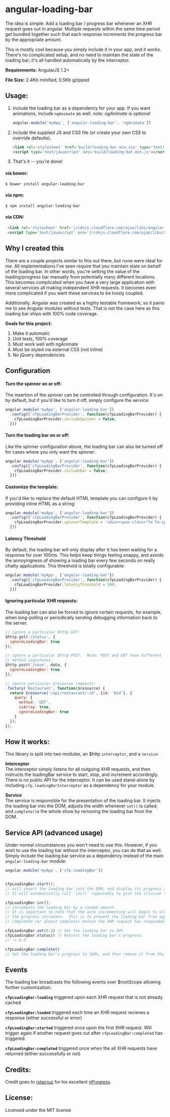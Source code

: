 angular-loading-bar
===================

The idea is simple: Add a loading bar / progress bar whenever an XHR request goes out in angular. Multiple requests
within the same time period get bundled together such that each response increments the progress bar by the appropriate
amount.

This is mostly cool because you simply include it in your app, and it works. There's no complicated setup, and no need
to maintain the state of the loading bar; it's all handled automatically by the interceptor.

**Requirements:** AngularJS 1.2+

**File Size:** 2.4Kb minified, 0.5Kb gzipped

## Usage:

1. include the loading bar as a dependency for your app. If you want animations, include `ngAnimate` as well. *note:
   ngAnimate is optional*

    ```js
    angular.module('myApp', ['angular-loading-bar', 'ngAnimate'])
    ```

2. include the supplied JS and CSS file (or create your own CSS to override defaults).

    ```html
    <link rel='stylesheet' href='build/loading-bar.min.css' type='text/css' media='all' />
    <script type='text/javascript' src='build/loading-bar.min.js'></script>
    ```

3. That's it -- you're done!

#### via bower:

```
$ bower install angular-loading-bar
```

#### via npm:

```
$ npm install angular-loading-bar
```

#### via CDN:

```html
 <link rel='stylesheet' href='//cdnjs.cloudflare.com/ajax/libs/angular-loading-bar/0.7.1/loading-bar.min.css' type='text/css' media='all' />
 <script type='text/javascript' src='//cdnjs.cloudflare.com/ajax/libs/angular-loading-bar/0.7.1/loading-bar.min.js'></script>
```

## Why I created this

There are a couple projects similar to this out there, but none were ideal for me. All implementations I've seen require
that you maintain state on behalf of the loading bar. In other words, you're setting the value of the loading/progress
bar manually from potentially many different locations. This becomes complicated when you have a very large application
with several services all making independent XHR requests. It becomes even more complicated if you want these services
to be loosly coupled.

Additionally, Angular was created as a highly testable framework, so it pains me to see Angular modules without tests.
That is not the case here as this loading bar ships with 100% code coverage.

**Goals for this project:**

1. Make it automatic
2. Unit tests, 100% coverage
3. Must work well with ngAnimate
4. Must be styled via external CSS (not inline)
5. No jQuery dependencies

## Configuration

#### Turn the spinner on or off:

The insertion of the spinner can be controlled through configuration. It's on by default, but if you'd like to turn it
off, simply configure the service:

```js
angular.module('myApp', ['angular-loading-bar'])
  .config(['cfpLoadingBarProvider', function(cfpLoadingBarProvider) {
    cfpLoadingBarProvider.includeSpinner = false;
  }])
```

#### Turn the loading bar on or off:

Like the spinner configuration above, the loading bar can also be turned off for cases where you only want the spinner:

```js
angular.module('myApp', ['angular-loading-bar'])
  .config(['cfpLoadingBarProvider', function(cfpLoadingBarProvider) {
    cfpLoadingBarProvider.includeBar = false;
  }])
```

#### Customize the template:

If you'd like to replace the default HTML template you can configure it by providing inline HTML as a string:

```js
angular.module('myApp', ['angular-loading-bar'])
  .config(['cfpLoadingBarProvider', function(cfpLoadingBarProvider) {
    cfpLoadingBarProvider.spinnerTemplate = '<div><span class="fa fa-spinner">Loading...</div>';
  }])
```

#### Latency Threshold

By default, the loading bar will only display after it has been waiting for a response for over 100ms. This helps keep
things feeling snappy, and avoids the annoyingness of showing a loading bar every few seconds on really chatty
applications. This threshold is totally configurable:

```js
angular.module('myApp', ['angular-loading-bar'])
  .config(['cfpLoadingBarProvider', function(cfpLoadingBarProvider) {
    cfpLoadingBarProvider.latencyThreshold = 500;
  }])
```

#### Ignoring particular XHR requests:

The loading bar can also be forced to ignore certain requests, for example, when long-polling or periodically sending
debugging information back to the server.

```js
// ignore a particular $http GET:
$http.get('/status', {
  ignoreLoadingBar: true
});

// ignore a particular $http POST.  Note: POST and GET have different
// method signatures:
$http.post('/save', data, {
  ignoreLoadingBar: true
});

```

```js
// ignore particular $resource requests:
.factory('Restaurant', function($resource) {
  return $resource('/api/restaurant/:id', {id: '@id'}, {
    query: {
      method: 'GET',
      isArray: true,
      ignoreLoadingBar: true
    }
  });
});

```

## How it works:

This library is split into two modules, an $http `interceptor`, and a `service`:

**Interceptor**  
The interceptor simply listens for all outgoing XHR requests, and then instructs the loadingBar service to start, stop,
and increment accordingly. There is no public API for the interceptor. It can be used stand-alone by
including `cfp.loadingBarInterceptor` as a dependency for your module.

**Service**  
The service is responsible for the presentation of the loading bar. It injects the loading bar into the DOM, adjusts the
width whenever `set()` is called, and `complete()`s the whole show by removing the loading bar from the DOM.

## Service API (advanced usage)

Under normal circumstances you won't need to use this. However, if you wish to use the loading bar without the
interceptor, you can do that as well. Simply include the loading bar service as a dependency instead of the
main `angular-loading-bar` module:

```js
angular.module('myApp', ['cfp.loadingBar'])
```

```js

cfpLoadingBar.start();
// will insert the loading bar into the DOM, and display its progress at 1%.
// It will automatically call `inc()` repeatedly to give the illusion that the page load is progressing.

cfpLoadingBar.inc();
// increments the loading bar by a random amount.
// It is important to note that the auto incrementing will begin to slow down as
// the progress increases.  This is to prevent the loading bar from appearing
// completed (or almost complete) before the XHR request has responded. 

cfpLoadingBar.set(0.3) // Set the loading bar to 30%
cfpLoadingBar.status() // Returns the loading bar's progress.
// -> 0.3

cfpLoadingBar.complete()
// Set the loading bar's progress to 100%, and then remove it from the DOM.

```

## Events

The loading bar broadcasts the following events over $rootScope allowing further customization:

**`cfpLoadingBar:loading`** triggered upon each XHR request that is not already cached

**`cfpLoadingBar:loaded`** triggered each time an XHR request recieves a response (either successful or error)

**`cfpLoadingBar:started`** triggered once upon the first XHR request. Will trigger again if another request goes out
after `cfpLoadingBar:completed` has triggered.

**`cfpLoadingBar:completed`** triggered once when the all XHR requests have returned (either successfully or not)

## Credits:

Credit goes to [rstacruz](https://github.com/rstacruz) for his
excellent [nProgress](https://github.com/rstacruz/nprogress).

## License:

Licensed under the MIT license
